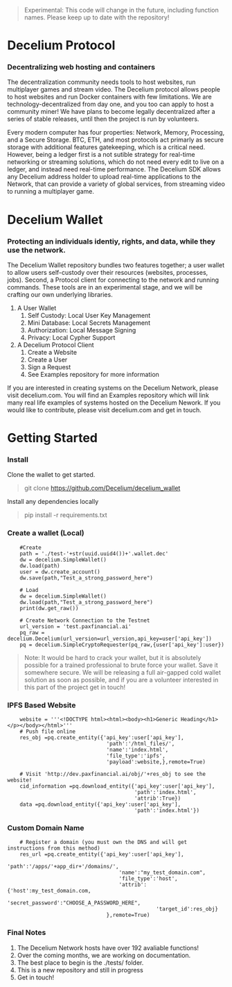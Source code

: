 > Experimental: This code will change in the future, including function names. Please keep up to date with the repository!
# Decelium Protocol
### Decentralizing web hosting and containers

The decentralization community needs tools to host websites, run multiplayer games and stream video. The Decelium protocol allows people to host websites and run Docker containers with few limitations. We are technology-decentralized from day one, and you too can apply to host a community miner! We have plans to become legally decentralized after a series of stable releases, until then the project is run by volunteers.

Every modern computer has four properties: Network, Memory, Processing, and a Secure Storage. BTC, ETH, and most protocols act primarly as secure storage with additional features gatekeeping, which is a critical need. However, being a ledger first is a not sutible strategy for real-time networking or streaming solutions, which do not need every edit to live on a ledger, and instead need real-time performance. The Decelium SDK allows any Decelium address holder to upload real-time applications to the Network, that can provide a variety of global services, from streaming video to running a multiplayer game. 

# Decelium Wallet
### Protecting an individuals identiy, rights, and data, while they use the network.

The Decelium Wallet repository bundles two features together; a user wallet to allow users self-custody over their resources (websites, processes, jobs). Second, a Protocol client for connecting to the network and running commands. These tools are in an experimental stage, and we will be crafting our own underlying libraries.

1. A User Wallet
    1. Self Custody: Local User Key Management
    2. Mini Database: Local Secrets Management
    3. Authorization: Local Message Signing
    4. Privacy: Local Cypher Support
2. A Decelium Protocol Client
    1. Create a Website
    2. Create a User
    2. Sign a Request
    3. See Examples repository for more information

If you are interested in creating systems on the Decelium Network, please visit decelium.com. You will find an Examples repository which will link many real life examples of systems hosted on the Decelium Nework. If you would like to contribute, please visit decelium.com and get in touch.


# Getting Started
### Install

Clone the wallet to get started. 
> git clone https://github.com/Decelium/decelium_wallet

Install any dependencies locally
> pip install -r requirements.txt

### Create a wallet (Local)
```
    #Create
    path = './test-'+str(uuid.uuid4())+'.wallet.dec'
    dw = decelium.SimpleWallet()
    dw.load(path)
    user = dw.create_account()
    dw.save(path,"Test_a_strong_password_here")
    
    # Load
    dw = decelium.SimpleWallet()
    dw.load(path,"Test_a_strong_password_here")
    print(dw.get_raw())
    
    # Create Network Connection to the Testnet
    url_version = 'test.paxfinancial.ai'   
    pq_raw = decelium.Decelium(url_version=url_version,api_key=user['api_key'])
    pq = decelium.SimpleCryptoRequester(pq_raw,{user['api_key']:user})
``` 
> Note: It would be hard to crack your wallet, but it is absolutely possible for a trained professional to brute force your wallet.
> Save it somewhere secure. We will be releasing a full air-gapped cold wallet solution as soon as possible, 
> and if you are a volunteer interested in this part of the project get in touch!

### IPFS Based Website
```
    website = '''<!DOCTYPE html><html><body><h1>Generic Heading</h1></p></body></html>'''
    # Push file online
    res_obj =pq.create_entity({'api_key':user['api_key'],  
                                'path':'/html_files/', 
                                'name':'index.html',
                                'file_type':'ipfs', 
                                'payload':website,},remote=True)

    # Visit 'http://dev.paxfinancial.ai/obj/'+res_obj to see the website!
    cid_information =pq.download_entity({'api_key':user['api_key'],  
                                         'path':'index.html',
                                         'attrib':True})
    data =pq.download_entity({'api_key':user['api_key'],  
                                         'path':'index.html'})
``` 

### Custom Domain Name
``` 
    # Register a domain (you must own the DNS and will get instructions from this method)
    res_url =pq.create_entity({'api_key':user['api_key'],
                                    'path':'/apps/'+app_dir+'/domains/',
                                    'name':"my_test_domain.com",
                                    'file_type':'host',
                                    'attrib':{'host':my_test_domain.com,
                                                'secret_password':"CHOOSE_A_PASSWORD_HERE",
                                                'target_id':res_obj}
                                },remote=True)
```
### Final Notes
1. The Decelium Network hosts have over 192 avaliable functions!
2. Over the coming months, we are working on documentation.
3. The best place to begin is the ./tests/ folder.
4. This is a new repository and still in progress
5. Get in touch!
